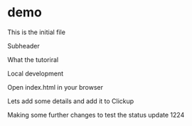 # demo

This is the initial file

Subheader

What the tutoriral

Local development

Open index.html in your browser

Lets add some details and add it to Clickup

Making some further changes to test the status update 1224